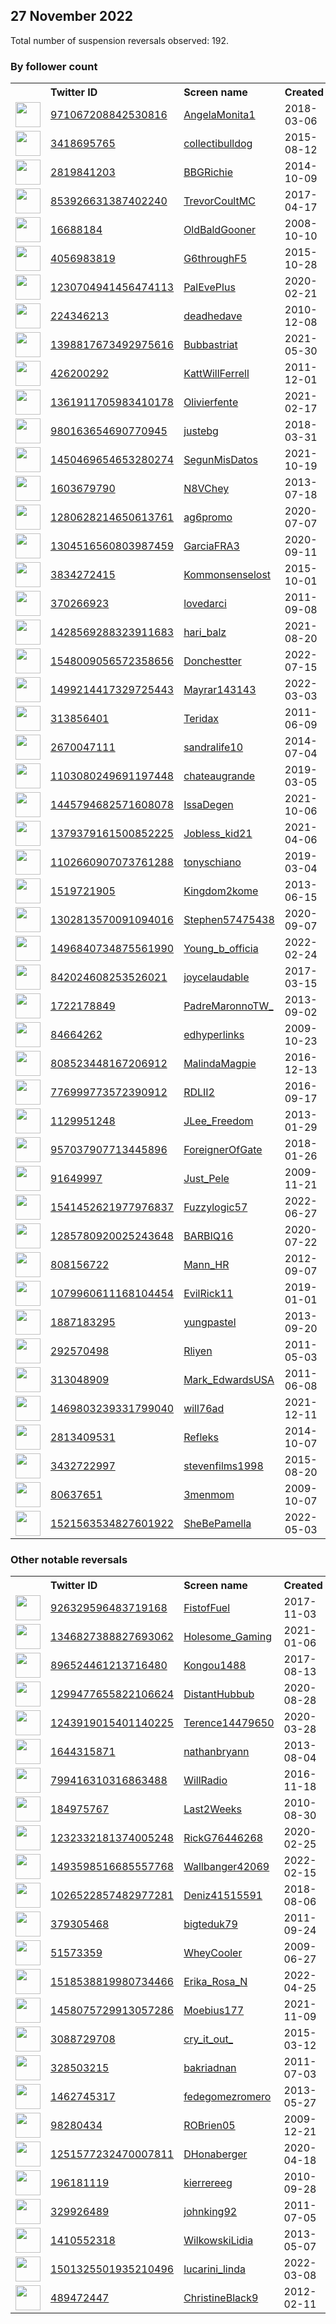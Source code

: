 
## 27 November 2022
Total number of suspension reversals observed: 192.

### By follower count
<table><tr><th></th><th align="left">Twitter ID</th><th align="left">Screen name</th>
<th align="left">Created</th><th align="left">Status</th><th align="left">Suspended</th><th align="left">Followers</th>
<tr><td><a href="https://pbs.twimg.com/profile_images/978650548080582657/zWUT_3bf_normal.jpg"><img src="https://pbs.twimg.com/profile_images/978650548080582657/zWUT_3bf_normal.jpg" width="40px" height="40px" align="center"/></a></td><td><a href="https://twitter.com/intent/user?user_id=971067208842530816">971067208842530816</a></td><td><a href="https://twitter.com/AngelaMonita1">AngelaMonita1</a></td><td>2018-03-06</td><td align="center"></td><td>2022-10-16</td><td>216464</td></tr>
<tr><td><a href="https://pbs.twimg.com/profile_images/1604366054150610945/va2VmSMW_normal.jpg"><img src="https://pbs.twimg.com/profile_images/1604366054150610945/va2VmSMW_normal.jpg" width="40px" height="40px" align="center"/></a></td><td><a href="https://twitter.com/intent/user?user_id=3418695765">3418695765</a></td><td><a href="https://twitter.com/collectibulldog">collectibulldog</a></td><td>2015-08-12</td><td align="center"></td><td></td><td>175920</td></tr>
<tr><td><a href="https://pbs.twimg.com/profile_images/1596943636159160321/55eJCAEE_normal.jpg"><img src="https://pbs.twimg.com/profile_images/1596943636159160321/55eJCAEE_normal.jpg" width="40px" height="40px" align="center"/></a></td><td><a href="https://twitter.com/intent/user?user_id=2819841203">2819841203</a></td><td><a href="https://twitter.com/BBGRichie">BBGRichie</a></td><td>2014-10-09</td><td align="center"></td><td></td><td>59334</td></tr>
<tr><td><a href="https://pbs.twimg.com/profile_images/1627774592591835136/dnK7IwBC_normal.jpg"><img src="https://pbs.twimg.com/profile_images/1627774592591835136/dnK7IwBC_normal.jpg" width="40px" height="40px" align="center"/></a></td><td><a href="https://twitter.com/intent/user?user_id=853926631387402240">853926631387402240</a></td><td><a href="https://twitter.com/TrevorCoultMC">TrevorCoultMC</a></td><td>2017-04-17</td><td align="center">👋</td><td></td><td>35254</td></tr>
<tr><td><a href="https://pbs.twimg.com/profile_images/1654334467010621441/UVL7fI8n_normal.jpg"><img src="https://pbs.twimg.com/profile_images/1654334467010621441/UVL7fI8n_normal.jpg" width="40px" height="40px" align="center"/></a></td><td><a href="https://twitter.com/intent/user?user_id=16688184">16688184</a></td><td><a href="https://twitter.com/OldBaldGooner">OldBaldGooner</a></td><td>2008-10-10</td><td align="center"></td><td></td><td>27427</td></tr>
<tr><td><a href="https://pbs.twimg.com/profile_images/1648971226990141443/mUipVotP_normal.jpg"><img src="https://pbs.twimg.com/profile_images/1648971226990141443/mUipVotP_normal.jpg" width="40px" height="40px" align="center"/></a></td><td><a href="https://twitter.com/intent/user?user_id=4056983819">4056983819</a></td><td><a href="https://twitter.com/G6throughF5">G6throughF5</a></td><td>2015-10-28</td><td align="center"></td><td></td><td>21016</td></tr>
<tr><td><a href="https://pbs.twimg.com/profile_images/1321500895243370497/C_sh3i1G_normal.jpg"><img src="https://pbs.twimg.com/profile_images/1321500895243370497/C_sh3i1G_normal.jpg" width="40px" height="40px" align="center"/></a></td><td><a href="https://twitter.com/intent/user?user_id=1230704941456474113">1230704941456474113</a></td><td><a href="https://twitter.com/PalEvePlus">PalEvePlus</a></td><td>2020-02-21</td><td align="center"></td><td>2022-11-13</td><td>19765</td></tr>
<tr><td><a href="https://pbs.twimg.com/profile_images/1664677885750263809/uXqsct9P_normal.jpg"><img src="https://pbs.twimg.com/profile_images/1664677885750263809/uXqsct9P_normal.jpg" width="40px" height="40px" align="center"/></a></td><td><a href="https://twitter.com/intent/user?user_id=224346213">224346213</a></td><td><a href="https://twitter.com/deadhedave">deadhedave</a></td><td>2010-12-08</td><td align="center"></td><td>2022-09-26</td><td>13907</td></tr>
<tr><td><a href="https://pbs.twimg.com/profile_images/1570555659665432580/LLmXDFR2_normal.jpg"><img src="https://pbs.twimg.com/profile_images/1570555659665432580/LLmXDFR2_normal.jpg" width="40px" height="40px" align="center"/></a></td><td><a href="https://twitter.com/intent/user?user_id=1398817673492975616">1398817673492975616</a></td><td><a href="https://twitter.com/Bubbastriat">Bubbastriat</a></td><td>2021-05-30</td><td align="center"></td><td>2022-10-01</td><td>12855</td></tr>
<tr><td><a href="https://pbs.twimg.com/profile_images/1256275139353812998/fwWeCq4-_normal.png"><img src="https://pbs.twimg.com/profile_images/1256275139353812998/fwWeCq4-_normal.png" width="40px" height="40px" align="center"/></a></td><td><a href="https://twitter.com/intent/user?user_id=426200292">426200292</a></td><td><a href="https://twitter.com/KattWillFerrell">KattWillFerrell</a></td><td>2011-12-01</td><td align="center"></td><td></td><td>12548</td></tr>
<tr><td><a href="https://pbs.twimg.com/profile_images/1428712853226283019/8vNfIGcA_normal.jpg"><img src="https://pbs.twimg.com/profile_images/1428712853226283019/8vNfIGcA_normal.jpg" width="40px" height="40px" align="center"/></a></td><td><a href="https://twitter.com/intent/user?user_id=1361911705983410178">1361911705983410178</a></td><td><a href="https://twitter.com/Olivierfente">Olivierfente</a></td><td>2021-02-17</td><td align="center"></td><td>2022-08-25</td><td>11148</td></tr>
<tr><td><a href="https://pbs.twimg.com/profile_images/1591259966727491586/6uIjUt-4_normal.jpg"><img src="https://pbs.twimg.com/profile_images/1591259966727491586/6uIjUt-4_normal.jpg" width="40px" height="40px" align="center"/></a></td><td><a href="https://twitter.com/intent/user?user_id=980163654690770945">980163654690770945</a></td><td><a href="https://twitter.com/justebg">justebg</a></td><td>2018-03-31</td><td align="center">👋</td><td></td><td>10645</td></tr>
<tr><td><a href="https://pbs.twimg.com/profile_images/1453116899051679746/B2pwEerB_normal.jpg"><img src="https://pbs.twimg.com/profile_images/1453116899051679746/B2pwEerB_normal.jpg" width="40px" height="40px" align="center"/></a></td><td><a href="https://twitter.com/intent/user?user_id=1450469654653280274">1450469654653280274</a></td><td><a href="https://twitter.com/SegunMisDatos">SegunMisDatos</a></td><td>2021-10-19</td><td align="center"></td><td>2022-11-08</td><td>7015</td></tr>
<tr><td><a href="https://pbs.twimg.com/profile_images/1658161511242801152/-BIHDRcw_normal.jpg"><img src="https://pbs.twimg.com/profile_images/1658161511242801152/-BIHDRcw_normal.jpg" width="40px" height="40px" align="center"/></a></td><td><a href="https://twitter.com/intent/user?user_id=1603679790">1603679790</a></td><td><a href="https://twitter.com/N8VChey">N8VChey</a></td><td>2013-07-18</td><td align="center"></td><td></td><td>5393</td></tr>
<tr><td><a href="https://pbs.twimg.com/profile_images/1634563556166230020/UZ2S6G4S_normal.jpg"><img src="https://pbs.twimg.com/profile_images/1634563556166230020/UZ2S6G4S_normal.jpg" width="40px" height="40px" align="center"/></a></td><td><a href="https://twitter.com/intent/user?user_id=1280628214650613761">1280628214650613761</a></td><td><a href="https://twitter.com/ag6promo">ag6promo</a></td><td>2020-07-07</td><td align="center"></td><td></td><td>4886</td></tr>
<tr><td><a href="https://pbs.twimg.com/profile_images/1564873366036774914/vdIEIFLX_normal.jpg"><img src="https://pbs.twimg.com/profile_images/1564873366036774914/vdIEIFLX_normal.jpg" width="40px" height="40px" align="center"/></a></td><td><a href="https://twitter.com/intent/user?user_id=1304516560803987459">1304516560803987459</a></td><td><a href="https://twitter.com/GarciaFRA3">GarciaFRA3</a></td><td>2020-09-11</td><td align="center"></td><td>2022-11-24</td><td>3830</td></tr>
<tr><td><a href="https://pbs.twimg.com/profile_images/1165406003313221632/inkFh5at_normal.png"><img src="https://pbs.twimg.com/profile_images/1165406003313221632/inkFh5at_normal.png" width="40px" height="40px" align="center"/></a></td><td><a href="https://twitter.com/intent/user?user_id=3834272415">3834272415</a></td><td><a href="https://twitter.com/Kommonsenselost">Kommonsenselost</a></td><td>2015-10-01</td><td align="center"></td><td></td><td>3639</td></tr>
<tr><td><a href="https://pbs.twimg.com/profile_images/1348014195808210945/W9-vOGOQ_normal.jpg"><img src="https://pbs.twimg.com/profile_images/1348014195808210945/W9-vOGOQ_normal.jpg" width="40px" height="40px" align="center"/></a></td><td><a href="https://twitter.com/intent/user?user_id=370266923">370266923</a></td><td><a href="https://twitter.com/lovedarci">lovedarci</a></td><td>2011-09-08</td><td align="center">🚫</td><td>2022-05-21</td><td>3446</td></tr>
<tr><td><a href="https://pbs.twimg.com/profile_images/1508303277196124165/nPF05h2k_normal.jpg"><img src="https://pbs.twimg.com/profile_images/1508303277196124165/nPF05h2k_normal.jpg" width="40px" height="40px" align="center"/></a></td><td><a href="https://twitter.com/intent/user?user_id=1428569288323911683">1428569288323911683</a></td><td><a href="https://twitter.com/hari_balz">hari_balz</a></td><td>2021-08-20</td><td align="center"></td><td>2022-11-02</td><td>2682</td></tr>
<tr><td><a href="https://pbs.twimg.com/profile_images/1603498272680714254/TbRAAyZe_normal.jpg"><img src="https://pbs.twimg.com/profile_images/1603498272680714254/TbRAAyZe_normal.jpg" width="40px" height="40px" align="center"/></a></td><td><a href="https://twitter.com/intent/user?user_id=1548009056572358656">1548009056572358656</a></td><td><a href="https://twitter.com/Donchestter">Donchestter</a></td><td>2022-07-15</td><td align="center"></td><td>2022-10-15</td><td>2518</td></tr>
<tr><td><a href="https://pbs.twimg.com/profile_images/1657028992266821632/dmA2La07_normal.jpg"><img src="https://pbs.twimg.com/profile_images/1657028992266821632/dmA2La07_normal.jpg" width="40px" height="40px" align="center"/></a></td><td><a href="https://twitter.com/intent/user?user_id=1499214417329725443">1499214417329725443</a></td><td><a href="https://twitter.com/Mayrar143143">Mayrar143143</a></td><td>2022-03-03</td><td align="center"></td><td>2022-11-08</td><td>2373</td></tr>
<tr><td><a href="https://pbs.twimg.com/profile_images/1624035668929269763/hF2HgdWL_normal.jpg"><img src="https://pbs.twimg.com/profile_images/1624035668929269763/hF2HgdWL_normal.jpg" width="40px" height="40px" align="center"/></a></td><td><a href="https://twitter.com/intent/user?user_id=313856401">313856401</a></td><td><a href="https://twitter.com/Teridax">Teridax</a></td><td>2011-06-09</td><td align="center"></td><td>2022-11-03</td><td>2000</td></tr>
<tr><td><a href="https://pbs.twimg.com/profile_images/1600651033545523200/rmsyFnun_normal.jpg"><img src="https://pbs.twimg.com/profile_images/1600651033545523200/rmsyFnun_normal.jpg" width="40px" height="40px" align="center"/></a></td><td><a href="https://twitter.com/intent/user?user_id=2670047111">2670047111</a></td><td><a href="https://twitter.com/sandralife10">sandralife10</a></td><td>2014-07-04</td><td align="center"></td><td></td><td>1907</td></tr>
<tr><td><a href="https://pbs.twimg.com/profile_images/1395458510058557442/WYrNxG8d_normal.jpg"><img src="https://pbs.twimg.com/profile_images/1395458510058557442/WYrNxG8d_normal.jpg" width="40px" height="40px" align="center"/></a></td><td><a href="https://twitter.com/intent/user?user_id=1103080249691197448">1103080249691197448</a></td><td><a href="https://twitter.com/chateaugrande">chateaugrande</a></td><td>2019-03-05</td><td align="center"></td><td></td><td>1903</td></tr>
<tr><td><a href="https://pbs.twimg.com/profile_images/1550889732464418822/Xv9hr7T1_normal.jpg"><img src="https://pbs.twimg.com/profile_images/1550889732464418822/Xv9hr7T1_normal.jpg" width="40px" height="40px" align="center"/></a></td><td><a href="https://twitter.com/intent/user?user_id=1445794682571608078">1445794682571608078</a></td><td><a href="https://twitter.com/IssaDegen">IssaDegen</a></td><td>2021-10-06</td><td align="center"></td><td>2022-11-08</td><td>1899</td></tr>
<tr><td><a href="https://pbs.twimg.com/profile_images/1565406285163405313/lVGBdh5Y_normal.jpg"><img src="https://pbs.twimg.com/profile_images/1565406285163405313/lVGBdh5Y_normal.jpg" width="40px" height="40px" align="center"/></a></td><td><a href="https://twitter.com/intent/user?user_id=1379379161500852225">1379379161500852225</a></td><td><a href="https://twitter.com/Jobless_kid21">Jobless_kid21</a></td><td>2021-04-06</td><td align="center">👋</td><td>2022-10-13</td><td>1822</td></tr>
<tr><td><a href="https://pbs.twimg.com/profile_images/1642892173409435649/_icreO8T_normal.jpg"><img src="https://pbs.twimg.com/profile_images/1642892173409435649/_icreO8T_normal.jpg" width="40px" height="40px" align="center"/></a></td><td><a href="https://twitter.com/intent/user?user_id=1102660907073761288">1102660907073761288</a></td><td><a href="https://twitter.com/tonyschiano">tonyschiano</a></td><td>2019-03-04</td><td align="center">🚫</td><td></td><td>1799</td></tr>
<tr><td><a href="https://pbs.twimg.com/profile_images/344513261582941537/1d1782a3ffcca166f1151d3d23df8c8f_normal.jpeg"><img src="https://pbs.twimg.com/profile_images/344513261582941537/1d1782a3ffcca166f1151d3d23df8c8f_normal.jpeg" width="40px" height="40px" align="center"/></a></td><td><a href="https://twitter.com/intent/user?user_id=1519721905">1519721905</a></td><td><a href="https://twitter.com/Kingdom2kome">Kingdom2kome</a></td><td>2013-06-15</td><td align="center"></td><td></td><td>1736</td></tr>
<tr><td><a href="https://pbs.twimg.com/profile_images/1574194236584402944/bvshVvSV_normal.jpg"><img src="https://pbs.twimg.com/profile_images/1574194236584402944/bvshVvSV_normal.jpg" width="40px" height="40px" align="center"/></a></td><td><a href="https://twitter.com/intent/user?user_id=1302813570091094016">1302813570091094016</a></td><td><a href="https://twitter.com/Stephen57475438">Stephen57475438</a></td><td>2020-09-07</td><td align="center"></td><td>2022-11-02</td><td>1619</td></tr>
<tr><td><a href="https://pbs.twimg.com/profile_images/1634143229447663618/4zFbbd51_normal.jpg"><img src="https://pbs.twimg.com/profile_images/1634143229447663618/4zFbbd51_normal.jpg" width="40px" height="40px" align="center"/></a></td><td><a href="https://twitter.com/intent/user?user_id=1496840734875561990">1496840734875561990</a></td><td><a href="https://twitter.com/Young_b_officia">Young_b_officia</a></td><td>2022-02-24</td><td align="center"></td><td>2022-10-20</td><td>1576</td></tr>
<tr><td><a href="https://pbs.twimg.com/profile_images/842032722767892482/zZYrShQ3_normal.jpg"><img src="https://pbs.twimg.com/profile_images/842032722767892482/zZYrShQ3_normal.jpg" width="40px" height="40px" align="center"/></a></td><td><a href="https://twitter.com/intent/user?user_id=842024608253526021">842024608253526021</a></td><td><a href="https://twitter.com/joycelaudable">joycelaudable</a></td><td>2017-03-15</td><td align="center"></td><td></td><td>1555</td></tr>
<tr><td><a href="https://pbs.twimg.com/profile_images/1298018388296568835/hgYmvUJb_normal.jpg"><img src="https://pbs.twimg.com/profile_images/1298018388296568835/hgYmvUJb_normal.jpg" width="40px" height="40px" align="center"/></a></td><td><a href="https://twitter.com/intent/user?user_id=1722178849">1722178849</a></td><td><a href="https://twitter.com/PadreMaronnoTW_">PadreMaronnoTW_</a></td><td>2013-09-02</td><td align="center"></td><td></td><td>1447</td></tr>
<tr><td><a href="https://pbs.twimg.com/profile_images/1735007916/Edhyperlinks_new_normal.jpg"><img src="https://pbs.twimg.com/profile_images/1735007916/Edhyperlinks_new_normal.jpg" width="40px" height="40px" align="center"/></a></td><td><a href="https://twitter.com/intent/user?user_id=84664262">84664262</a></td><td><a href="https://twitter.com/edhyperlinks">edhyperlinks</a></td><td>2009-10-23</td><td align="center"></td><td>2022-10-29</td><td>1314</td></tr>
<tr><td><a href="https://pbs.twimg.com/profile_images/808533929846194176/epK1Lhyi_normal.jpg"><img src="https://pbs.twimg.com/profile_images/808533929846194176/epK1Lhyi_normal.jpg" width="40px" height="40px" align="center"/></a></td><td><a href="https://twitter.com/intent/user?user_id=808523448167206912">808523448167206912</a></td><td><a href="https://twitter.com/MalindaMagpie">MalindaMagpie</a></td><td>2016-12-13</td><td align="center"></td><td></td><td>1198</td></tr>
<tr><td><a href="https://pbs.twimg.com/profile_images/971455698621161474/V87X7x9H_normal.jpg"><img src="https://pbs.twimg.com/profile_images/971455698621161474/V87X7x9H_normal.jpg" width="40px" height="40px" align="center"/></a></td><td><a href="https://twitter.com/intent/user?user_id=776999773572390912">776999773572390912</a></td><td><a href="https://twitter.com/RDLII2">RDLII2</a></td><td>2016-09-17</td><td align="center"></td><td></td><td>1189</td></tr>
<tr><td><a href="https://pbs.twimg.com/profile_images/1660876173709279238/VQyLWySB_normal.jpg"><img src="https://pbs.twimg.com/profile_images/1660876173709279238/VQyLWySB_normal.jpg" width="40px" height="40px" align="center"/></a></td><td><a href="https://twitter.com/intent/user?user_id=1129951248">1129951248</a></td><td><a href="https://twitter.com/JLee_Freedom">JLee_Freedom</a></td><td>2013-01-29</td><td align="center"></td><td>2022-11-08</td><td>1157</td></tr>
<tr><td><a href="https://pbs.twimg.com/profile_images/1377874678686089216/R2kxPT76_normal.png"><img src="https://pbs.twimg.com/profile_images/1377874678686089216/R2kxPT76_normal.png" width="40px" height="40px" align="center"/></a></td><td><a href="https://twitter.com/intent/user?user_id=957037907713445896">957037907713445896</a></td><td><a href="https://twitter.com/ForeignerOfGate">ForeignerOfGate</a></td><td>2018-01-26</td><td align="center"></td><td></td><td>1151</td></tr>
<tr><td><a href="https://pbs.twimg.com/profile_images/1596949615936475140/5w1MgTde_normal.jpg"><img src="https://pbs.twimg.com/profile_images/1596949615936475140/5w1MgTde_normal.jpg" width="40px" height="40px" align="center"/></a></td><td><a href="https://twitter.com/intent/user?user_id=91649997">91649997</a></td><td><a href="https://twitter.com/Just_Pele">Just_Pele</a></td><td>2009-11-21</td><td align="center"></td><td>2022-04-05</td><td>1150</td></tr>
<tr><td><a href="https://pbs.twimg.com/profile_images/1597436131435593729/hL9xPsx2_normal.jpg"><img src="https://pbs.twimg.com/profile_images/1597436131435593729/hL9xPsx2_normal.jpg" width="40px" height="40px" align="center"/></a></td><td><a href="https://twitter.com/intent/user?user_id=1541452621977976837">1541452621977976837</a></td><td><a href="https://twitter.com/Fuzzylogic57">Fuzzylogic57</a></td><td>2022-06-27</td><td align="center">👋</td><td>2022-09-28</td><td>1119</td></tr>
<tr><td><a href="https://pbs.twimg.com/profile_images/1348009279232434179/lwojhKnO_normal.jpg"><img src="https://pbs.twimg.com/profile_images/1348009279232434179/lwojhKnO_normal.jpg" width="40px" height="40px" align="center"/></a></td><td><a href="https://twitter.com/intent/user?user_id=1285780920025243648">1285780920025243648</a></td><td><a href="https://twitter.com/BARBIQ16">BARBIQ16</a></td><td>2020-07-22</td><td align="center">🚫</td><td></td><td>1098</td></tr>
<tr><td><a href="https://pbs.twimg.com/profile_images/478283602728198144/KsKaup4a_normal.jpeg"><img src="https://pbs.twimg.com/profile_images/478283602728198144/KsKaup4a_normal.jpeg" width="40px" height="40px" align="center"/></a></td><td><a href="https://twitter.com/intent/user?user_id=808156722">808156722</a></td><td><a href="https://twitter.com/Mann_HR">Mann_HR</a></td><td>2012-09-07</td><td align="center"></td><td></td><td>1032</td></tr>
<tr><td><a href="https://pbs.twimg.com/profile_images/1599232934896091143/0CFSH08O_normal.jpg"><img src="https://pbs.twimg.com/profile_images/1599232934896091143/0CFSH08O_normal.jpg" width="40px" height="40px" align="center"/></a></td><td><a href="https://twitter.com/intent/user?user_id=1079960611168104454">1079960611168104454</a></td><td><a href="https://twitter.com/EvilRick11">EvilRick11</a></td><td>2019-01-01</td><td align="center"></td><td>2022-11-09</td><td>942</td></tr>
<tr><td><a href="https://pbs.twimg.com/profile_images/1596731268200382464/5FHFmz7R_normal.jpg"><img src="https://pbs.twimg.com/profile_images/1596731268200382464/5FHFmz7R_normal.jpg" width="40px" height="40px" align="center"/></a></td><td><a href="https://twitter.com/intent/user?user_id=1887183295">1887183295</a></td><td><a href="https://twitter.com/yungpastel">yungpastel</a></td><td>2013-09-20</td><td align="center"></td><td></td><td>926</td></tr>
<tr><td><a href="https://pbs.twimg.com/profile_images/1654144732396679169/udtMqFlc_normal.jpg"><img src="https://pbs.twimg.com/profile_images/1654144732396679169/udtMqFlc_normal.jpg" width="40px" height="40px" align="center"/></a></td><td><a href="https://twitter.com/intent/user?user_id=292570498">292570498</a></td><td><a href="https://twitter.com/Rliyen">Rliyen</a></td><td>2011-05-03</td><td align="center"></td><td></td><td>916</td></tr>
<tr><td><a href="https://pbs.twimg.com/profile_images/1651648920034979841/QnDZoe1x_normal.jpg"><img src="https://pbs.twimg.com/profile_images/1651648920034979841/QnDZoe1x_normal.jpg" width="40px" height="40px" align="center"/></a></td><td><a href="https://twitter.com/intent/user?user_id=313048909">313048909</a></td><td><a href="https://twitter.com/Mark_EdwardsUSA">Mark_EdwardsUSA</a></td><td>2011-06-08</td><td align="center"></td><td></td><td>903</td></tr>
<tr><td><a href="https://pbs.twimg.com/profile_images/1469808852048752642/UEUSkqXJ_normal.jpg"><img src="https://pbs.twimg.com/profile_images/1469808852048752642/UEUSkqXJ_normal.jpg" width="40px" height="40px" align="center"/></a></td><td><a href="https://twitter.com/intent/user?user_id=1469803239331799040">1469803239331799040</a></td><td><a href="https://twitter.com/will76ad">will76ad</a></td><td>2021-12-11</td><td align="center">🚫</td><td>2022-06-23</td><td>846</td></tr>
<tr><td><a href="https://pbs.twimg.com/profile_images/1658389335366926337/TOXOTNxH_normal.jpg"><img src="https://pbs.twimg.com/profile_images/1658389335366926337/TOXOTNxH_normal.jpg" width="40px" height="40px" align="center"/></a></td><td><a href="https://twitter.com/intent/user?user_id=2813409531">2813409531</a></td><td><a href="https://twitter.com/Refleks">Refleks</a></td><td>2014-10-07</td><td align="center"></td><td></td><td>843</td></tr>
<tr><td><a href="https://pbs.twimg.com/profile_images/1357077311812743169/kv09v3ul_normal.jpg"><img src="https://pbs.twimg.com/profile_images/1357077311812743169/kv09v3ul_normal.jpg" width="40px" height="40px" align="center"/></a></td><td><a href="https://twitter.com/intent/user?user_id=3432722997">3432722997</a></td><td><a href="https://twitter.com/stevenfilms1998">stevenfilms1998</a></td><td>2015-08-20</td><td align="center"></td><td>2022-11-02</td><td>828</td></tr>
<tr><td><a href="https://pbs.twimg.com/profile_images/1528864013982965760/v3tK08mr_normal.jpg"><img src="https://pbs.twimg.com/profile_images/1528864013982965760/v3tK08mr_normal.jpg" width="40px" height="40px" align="center"/></a></td><td><a href="https://twitter.com/intent/user?user_id=80637651">80637651</a></td><td><a href="https://twitter.com/3menmom">3menmom</a></td><td>2009-10-07</td><td align="center"></td><td>2022-11-08</td><td>821</td></tr>
<tr><td><a href="https://pbs.twimg.com/profile_images/1620893386436747270/1OFOk_t7_normal.jpg"><img src="https://pbs.twimg.com/profile_images/1620893386436747270/1OFOk_t7_normal.jpg" width="40px" height="40px" align="center"/></a></td><td><a href="https://twitter.com/intent/user?user_id=1521563534827601922">1521563534827601922</a></td><td><a href="https://twitter.com/SheBePamella">SheBePamella</a></td><td>2022-05-03</td><td align="center">🚫</td><td>2022-11-02</td><td>818</td></tr>
</table>

### Other notable reversals
<table><tr><th></th><th align="left">Twitter ID</th><th align="left">Screen name</th>
<th align="left">Created</th><th align="left">Status</th><th align="left">Suspended</th><th align="left">Followers</th>
<tr><td><a href="https://pbs.twimg.com/profile_images/1217308557776912385/EIojUvvL_normal.jpg"><img src="https://pbs.twimg.com/profile_images/1217308557776912385/EIojUvvL_normal.jpg" width="40px" height="40px" align="center"/></a></td><td><a href="https://twitter.com/intent/user?user_id=926329596483719168">926329596483719168</a></td><td><a href="https://twitter.com/FistofFuel">FistofFuel</a></td><td>2017-11-03</td><td align="center"></td><td>2022-11-14</td><td>130</td></tr>
<tr><td><a href="https://pbs.twimg.com/profile_images/1413881866923528197/_2N_gGMq_normal.jpg"><img src="https://pbs.twimg.com/profile_images/1413881866923528197/_2N_gGMq_normal.jpg" width="40px" height="40px" align="center"/></a></td><td><a href="https://twitter.com/intent/user?user_id=1346827388827693062">1346827388827693062</a></td><td><a href="https://twitter.com/Holesome_Gaming">Holesome_Gaming</a></td><td>2021-01-06</td><td align="center"></td><td>2022-11-14</td><td>12</td></tr>
<tr><td><a href="https://pbs.twimg.com/profile_images/1121810716493844480/aLzWEcTM_normal.png"><img src="https://pbs.twimg.com/profile_images/1121810716493844480/aLzWEcTM_normal.png" width="40px" height="40px" align="center"/></a></td><td><a href="https://twitter.com/intent/user?user_id=896524461213716480">896524461213716480</a></td><td><a href="https://twitter.com/Kongou1488">Kongou1488</a></td><td>2017-08-13</td><td align="center"></td><td>2022-11-02</td><td>392</td></tr>
<tr><td><a href="https://pbs.twimg.com/profile_images/1519618164472299520/UsaXzKnz_normal.jpg"><img src="https://pbs.twimg.com/profile_images/1519618164472299520/UsaXzKnz_normal.jpg" width="40px" height="40px" align="center"/></a></td><td><a href="https://twitter.com/intent/user?user_id=1299477655822106624">1299477655822106624</a></td><td><a href="https://twitter.com/DistantHubbub">DistantHubbub</a></td><td>2020-08-28</td><td align="center"></td><td>2022-11-14</td><td>12</td></tr>
<tr><td><a href="https://pbs.twimg.com/profile_images/1243919595066572802/BUEjPUPO_normal.jpg"><img src="https://pbs.twimg.com/profile_images/1243919595066572802/BUEjPUPO_normal.jpg" width="40px" height="40px" align="center"/></a></td><td><a href="https://twitter.com/intent/user?user_id=1243919015401140225">1243919015401140225</a></td><td><a href="https://twitter.com/Terence14479650">Terence14479650</a></td><td>2020-03-28</td><td align="center"></td><td>2022-10-20</td><td>2</td></tr>
<tr><td><a href="https://pbs.twimg.com/profile_images/1563295122409680897/86q6dJgR_normal.jpg"><img src="https://pbs.twimg.com/profile_images/1563295122409680897/86q6dJgR_normal.jpg" width="40px" height="40px" align="center"/></a></td><td><a href="https://twitter.com/intent/user?user_id=1644315871">1644315871</a></td><td><a href="https://twitter.com/nathanbryann">nathanbryann</a></td><td>2013-08-04</td><td align="center">🚫</td><td>2022-11-08</td><td>763</td></tr>
<tr><td><a href="https://abs.twimg.com/sticky/default_profile_images/default_profile_normal.png"><img src="https://abs.twimg.com/sticky/default_profile_images/default_profile_normal.png" width="40px" height="40px" align="center"/></a></td><td><a href="https://twitter.com/intent/user?user_id=799416310316863488">799416310316863488</a></td><td><a href="https://twitter.com/WillRadio">WillRadio</a></td><td>2016-11-18</td><td align="center"></td><td>2022-11-24</td><td>34</td></tr>
<tr><td><a href="https://pbs.twimg.com/profile_images/1563782199727595521/r8RacEj6_normal.jpg"><img src="https://pbs.twimg.com/profile_images/1563782199727595521/r8RacEj6_normal.jpg" width="40px" height="40px" align="center"/></a></td><td><a href="https://twitter.com/intent/user?user_id=184975767">184975767</a></td><td><a href="https://twitter.com/Last2Weeks">Last2Weeks</a></td><td>2010-08-30</td><td align="center"></td><td>2022-11-08</td><td>228</td></tr>
<tr><td><a href="https://pbs.twimg.com/profile_images/1528042246855020544/ey5S-8hM_normal.jpg"><img src="https://pbs.twimg.com/profile_images/1528042246855020544/ey5S-8hM_normal.jpg" width="40px" height="40px" align="center"/></a></td><td><a href="https://twitter.com/intent/user?user_id=1232332181374005248">1232332181374005248</a></td><td><a href="https://twitter.com/RickG76446268">RickG76446268</a></td><td>2020-02-25</td><td align="center"></td><td>2022-10-20</td><td>30</td></tr>
<tr><td><a href="https://pbs.twimg.com/profile_images/1642191290090618885/NzwfPetr_normal.jpg"><img src="https://pbs.twimg.com/profile_images/1642191290090618885/NzwfPetr_normal.jpg" width="40px" height="40px" align="center"/></a></td><td><a href="https://twitter.com/intent/user?user_id=1493598516685557768">1493598516685557768</a></td><td><a href="https://twitter.com/Wallbanger42069">Wallbanger42069</a></td><td>2022-02-15</td><td align="center">🚫</td><td>2022-07-29</td><td>185</td></tr>
<tr><td><a href="https://pbs.twimg.com/profile_images/1591786020898496515/PEVX6NNU_normal.jpg"><img src="https://pbs.twimg.com/profile_images/1591786020898496515/PEVX6NNU_normal.jpg" width="40px" height="40px" align="center"/></a></td><td><a href="https://twitter.com/intent/user?user_id=1026522857482977281">1026522857482977281</a></td><td><a href="https://twitter.com/Deniz41515591">Deniz41515591</a></td><td>2018-08-06</td><td align="center"></td><td>2022-11-20</td><td>4</td></tr>
<tr><td><a href="https://pbs.twimg.com/profile_images/1596130853318295553/PEhZUR-m_normal.jpg"><img src="https://pbs.twimg.com/profile_images/1596130853318295553/PEhZUR-m_normal.jpg" width="40px" height="40px" align="center"/></a></td><td><a href="https://twitter.com/intent/user?user_id=379305468">379305468</a></td><td><a href="https://twitter.com/bigteduk79">bigteduk79</a></td><td>2011-09-24</td><td align="center">🚫</td><td>2022-11-08</td><td>386</td></tr>
<tr><td><a href="https://pbs.twimg.com/profile_images/1604876406348980224/68kiS6hK_normal.jpg"><img src="https://pbs.twimg.com/profile_images/1604876406348980224/68kiS6hK_normal.jpg" width="40px" height="40px" align="center"/></a></td><td><a href="https://twitter.com/intent/user?user_id=51573359">51573359</a></td><td><a href="https://twitter.com/WheyCooler">WheyCooler</a></td><td>2009-06-27</td><td align="center"></td><td>2022-08-15</td><td>514</td></tr>
<tr><td><a href="https://pbs.twimg.com/profile_images/1607710386102407169/SuRz_tGB_normal.jpg"><img src="https://pbs.twimg.com/profile_images/1607710386102407169/SuRz_tGB_normal.jpg" width="40px" height="40px" align="center"/></a></td><td><a href="https://twitter.com/intent/user?user_id=1518538819980734466">1518538819980734466</a></td><td><a href="https://twitter.com/Erika_Rosa_N">Erika_Rosa_N</a></td><td>2022-04-25</td><td align="center">👋</td><td>2022-11-01</td><td>146</td></tr>
<tr><td><a href="https://pbs.twimg.com/profile_images/1625232004642906125/HFiL88R5_normal.jpg"><img src="https://pbs.twimg.com/profile_images/1625232004642906125/HFiL88R5_normal.jpg" width="40px" height="40px" align="center"/></a></td><td><a href="https://twitter.com/intent/user?user_id=1458075729913057286">1458075729913057286</a></td><td><a href="https://twitter.com/Moebius177">Moebius177</a></td><td>2021-11-09</td><td align="center"></td><td>2022-05-17</td><td>76</td></tr>
<tr><td><a href="https://pbs.twimg.com/profile_images/1164907519434731521/Gy2aFPgA_normal.jpg"><img src="https://pbs.twimg.com/profile_images/1164907519434731521/Gy2aFPgA_normal.jpg" width="40px" height="40px" align="center"/></a></td><td><a href="https://twitter.com/intent/user?user_id=3088729708">3088729708</a></td><td><a href="https://twitter.com/cry_it_out_">cry_it_out_</a></td><td>2015-03-12</td><td align="center">🔒</td><td>2022-11-01</td><td>173</td></tr>
<tr><td><a href="https://pbs.twimg.com/profile_images/378800000639831280/85dd2cdbbbda9b6722346b914075b7f3_normal.jpeg"><img src="https://pbs.twimg.com/profile_images/378800000639831280/85dd2cdbbbda9b6722346b914075b7f3_normal.jpeg" width="40px" height="40px" align="center"/></a></td><td><a href="https://twitter.com/intent/user?user_id=328503215">328503215</a></td><td><a href="https://twitter.com/bakriadnan">bakriadnan</a></td><td>2011-07-03</td><td align="center"></td><td>2022-11-08</td><td>93</td></tr>
<tr><td><a href="https://pbs.twimg.com/profile_images/3719274507/2ee03fc38188b7f12a46ba9c06ef4fd8_normal.jpeg"><img src="https://pbs.twimg.com/profile_images/3719274507/2ee03fc38188b7f12a46ba9c06ef4fd8_normal.jpeg" width="40px" height="40px" align="center"/></a></td><td><a href="https://twitter.com/intent/user?user_id=1462745317">1462745317</a></td><td><a href="https://twitter.com/fedegomezromero">fedegomezromero</a></td><td>2013-05-27</td><td align="center"></td><td>2022-11-08</td><td>181</td></tr>
<tr><td><a href="https://pbs.twimg.com/profile_images/1397935540620644356/_egmznLM_normal.jpg"><img src="https://pbs.twimg.com/profile_images/1397935540620644356/_egmznLM_normal.jpg" width="40px" height="40px" align="center"/></a></td><td><a href="https://twitter.com/intent/user?user_id=98280434">98280434</a></td><td><a href="https://twitter.com/ROBrien05">ROBrien05</a></td><td>2009-12-21</td><td align="center"></td><td>2022-11-11</td><td>161</td></tr>
<tr><td><a href="https://pbs.twimg.com/profile_images/1251578288386039808/c1C44E6n_normal.jpg"><img src="https://pbs.twimg.com/profile_images/1251578288386039808/c1C44E6n_normal.jpg" width="40px" height="40px" align="center"/></a></td><td><a href="https://twitter.com/intent/user?user_id=1251577232470007811">1251577232470007811</a></td><td><a href="https://twitter.com/DHonaberger">DHonaberger</a></td><td>2020-04-18</td><td align="center"></td><td></td><td>28</td></tr>
<tr><td><a href="https://pbs.twimg.com/profile_images/1478415855054585857/1-feGhr1_normal.jpg"><img src="https://pbs.twimg.com/profile_images/1478415855054585857/1-feGhr1_normal.jpg" width="40px" height="40px" align="center"/></a></td><td><a href="https://twitter.com/intent/user?user_id=196181119">196181119</a></td><td><a href="https://twitter.com/kierrereeg">kierrereeg</a></td><td>2010-09-28</td><td align="center"></td><td>2022-02-28</td><td>331</td></tr>
<tr><td><a href="https://pbs.twimg.com/profile_images/1469550663906443265/f3WxuIWS_normal.jpg"><img src="https://pbs.twimg.com/profile_images/1469550663906443265/f3WxuIWS_normal.jpg" width="40px" height="40px" align="center"/></a></td><td><a href="https://twitter.com/intent/user?user_id=329926489">329926489</a></td><td><a href="https://twitter.com/johnking92">johnking92</a></td><td>2011-07-05</td><td align="center"></td><td>2022-11-08</td><td>10</td></tr>
<tr><td><a href="https://pbs.twimg.com/profile_images/1533243713870303232/aZ5df6wi_normal.jpg"><img src="https://pbs.twimg.com/profile_images/1533243713870303232/aZ5df6wi_normal.jpg" width="40px" height="40px" align="center"/></a></td><td><a href="https://twitter.com/intent/user?user_id=1410552318">1410552318</a></td><td><a href="https://twitter.com/WilkowskiLidia">WilkowskiLidia</a></td><td>2013-05-07</td><td align="center"></td><td>2022-10-29</td><td>41</td></tr>
<tr><td><a href="https://pbs.twimg.com/profile_images/1501325969927426048/3vc3k7Fd_normal.jpg"><img src="https://pbs.twimg.com/profile_images/1501325969927426048/3vc3k7Fd_normal.jpg" width="40px" height="40px" align="center"/></a></td><td><a href="https://twitter.com/intent/user?user_id=1501325501935210496">1501325501935210496</a></td><td><a href="https://twitter.com/lucarini_linda">lucarini_linda</a></td><td>2022-03-08</td><td align="center"></td><td>2022-10-20</td><td>99</td></tr>
<tr><td><a href="https://abs.twimg.com/sticky/default_profile_images/default_profile_normal.png"><img src="https://abs.twimg.com/sticky/default_profile_images/default_profile_normal.png" width="40px" height="40px" align="center"/></a></td><td><a href="https://twitter.com/intent/user?user_id=489472447">489472447</a></td><td><a href="https://twitter.com/ChristineBlack9">ChristineBlack9</a></td><td>2012-02-11</td><td align="center"></td><td>2022-11-08</td><td>34</td></tr>
</table>
